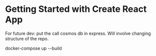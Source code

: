 # Getting Started with Create React App

For future dev: put the call cosmos db in express. Will involve changing structure of the repo.


docker-compose up --build


